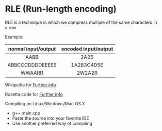 # RLE (Run-length encoding)
RLE is a technique in which we compress multiple of the same characters in a row

Example:

| normal input/output | encoded input/output |
|  :-:  |  :-:  | 
| AABB | 2A2B |
| ABBCCCDDDDEEEEE | 1A2B3C4D5E |
| WWAARR | 2W2A2R|

Wikipedia for [Further info](https://nl.wikipedia.org/wiki/Run-length_encoding)

Rosetta code for [Further info](http://rosettacode.org/wiki/Run-length_encoding#C.2B.2B)

Compiling on Linux/Windows/Mac OS X
  - g++ main.cpp
  - Paste the source into your favorite IDE
  - Use another preferred way of compiling
